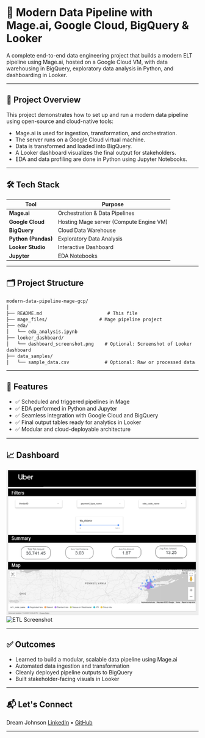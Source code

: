 
# 🧠 Modern Data Pipeline with Mage.ai, Google Cloud, BigQuery & Looker

A complete end-to-end data engineering project that builds a modern ELT pipeline using Mage.ai, hosted on a Google Cloud VM, with data warehousing in BigQuery, exploratory data analysis in Python, and dashboarding in Looker.

---

## 🚀 Project Overview

This project demonstrates how to set up and run a modern data pipeline using open-source and cloud-native tools:

- Mage.ai is used for ingestion, transformation, and orchestration.
- The server runs on a Google Cloud virtual machine.
- Data is transformed and loaded into BigQuery.
- A Looker dashboard visualizes the final output for stakeholders.
- EDA and data profiling are done in Python using Jupyter Notebooks.

---

## 🛠️ Tech Stack

| Tool            | Purpose                                  |
|-----------------|------------------------------------------|
| **Mage.ai**     | Orchestration & Data Pipelines           |
| **Google Cloud**| Hosting Mage server (Compute Engine VM)  |
| **BigQuery**    | Cloud Data Warehouse                     |
| **Python (Pandas)**| Exploratory Data Analysis             |
| **Looker Studio**| Interactive Dashboard                   |
| **Jupyter**     | EDA Notebooks                            |

---

## 🗂️ Project Structure

```
modern-data-pipeline-mage-gcp/
│
├── README.md                        # This file
├── mage_files/                   # Mage pipeline project
├── eda/
│   └── eda_analysis.ipynb          
├── looker_dashboard/
│   └── dashboard_screenshot.png    # Optional: Screenshot of Looker dashboard
├── data_samples/
│   └── sample_data.csv             # Optional: Raw or processed data 

```

---

## 🧪 Features

- ✅ Scheduled and triggered pipelines in Mage
- ✅ EDA performed in Python and Jupyter
- ✅ Seamless integration with Google Cloud and BigQuery
- ✅ Final output tables ready for analytics in Looker
- ✅ Modular and cloud-deployable architecture

---




## 📈 Dashboard



![Dashboard Screenshot](looker_dashboard/dashboard_screenshot.png)
![ETL Screenshot](mage_files/ETL_screenshot.png)

---

## ✅ Outcomes

- Learned to build a modular, scalable data pipeline using Mage.ai
- Automated data ingestion and transformation
- Cleanly deployed pipeline outputs to BigQuery
- Built stakeholder-facing visuals in Looker

---

## 📬 Let's Connect

Dream Johnson 
[LinkedIn]([https://linkedin.com/in/yourprofile](https://www.linkedin.com/in/dream-johnson-bb30a4210/)) • [GitHub]([https://github.com/your-username](https://github.com/Dream-Johnson)) 

---

